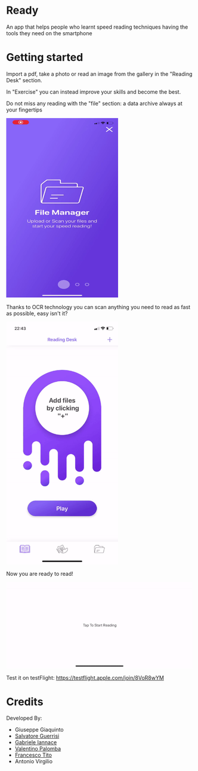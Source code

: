 # Ready
An app that helps people who learnt speed reading techniques having the tools they need on the smartphone

# Getting started
Import a pdf, take a photo or read an image from the gallery in the "Reading Desk" section.

In "Exercise" you can instead improve your skills and become the best.

Do not miss any reading with the "file" section: a data archive always at your fingertips

<img src="src_img/ezgif-4-3ab2589d71dc.gif" width = "300">

Thanks to OCR technology you can scan anything you need to read as fast as possible, easy isn't it?

<img src="src_img/OCR.gif" width = "300">


Now you are ready to read!

<img src="src_img/ready2read.gif" width = "500">

Test it on testFlight: https://testflight.apple.com/join/8VoR8wYM

# Credits
Developed By:

* Giuseppe Giaquinto
* [Salvatore Guerrisi](https://github.com/sguerrisi)<br/>
* [Gabriele Iannace](https://github.com/gabrieleiannace)<br/>
* [Valentino Palomba](https://github.com/Vheyo)<br/>
* [Francesco Tito](https://github.com/francescotito1997)<br/>
* Antonio Virgilio
